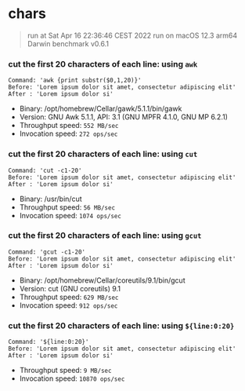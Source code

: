 # chars
 
> run at Sat Apr 16 22:36:46 CEST 2022
> run on macOS 12.3 arm64 Darwin
> benchmark v0.6.1
 
### cut the first 20 characters of each line: using `awk`
```
Command: 'awk {print substr($0,1,20)}'
Before: 'Lorem ipsum dolor sit amet, consectetur adipiscing elit'
After : 'Lorem ipsum dolor si'
```
* Binary: /opt/homebrew/Cellar/gawk/5.1.1/bin/gawk
* Version: GNU Awk 5.1.1, API: 3.1 (GNU MPFR 4.1.0, GNU MP 6.2.1)
* Throughput speed: `552 MB/sec`
* Invocation speed: `272 ops/sec`

### cut the first 20 characters of each line: using `cut`
```
Command: 'cut -c1-20'
Before: 'Lorem ipsum dolor sit amet, consectetur adipiscing elit'
After : 'Lorem ipsum dolor si'
```
* Binary: /usr/bin/cut
* Throughput speed: `56 MB/sec`
* Invocation speed: `1074 ops/sec`

### cut the first 20 characters of each line: using `gcut`
```
Command: 'gcut -c1-20'
Before: 'Lorem ipsum dolor sit amet, consectetur adipiscing elit'
After : 'Lorem ipsum dolor si'
```
* Binary: /opt/homebrew/Cellar/coreutils/9.1/bin/gcut
* Version: cut (GNU coreutils) 9.1
* Throughput speed: `629 MB/sec`
* Invocation speed: `912 ops/sec`

### cut the first 20 characters of each line: using `${line:0:20}`
```
Command: '${line:0:20}'
Before: 'Lorem ipsum dolor sit amet, consectetur adipiscing elit'
After : 'Lorem ipsum dolor si'
```
* Throughput speed: `9 MB/sec`
* Invocation speed: `10870 ops/sec`

